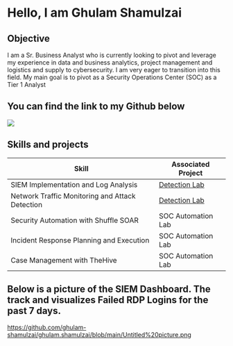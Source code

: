 # Hello, I am Ghulam Shamulzai

## Objective
I am a Sr. Business Analyst who is currently looking to pivot and leverage my experience in data and business analytics, project management and logistics and supply to cybersecurity. I am very eager to transition into this field. My main goal is to pivot as a Security Operations Center (SOC) as a Tier 1 Analyst

## You can find the link to my Github below
<a href="https://www.linkedin.com/in/ghulam-shamulzai/"><img src="https://custom-icon-badges.demolab.com/badge/LinkedIn-0A66C2?logo=linkedin-white&logoColor=fff)](#)" /></a>


## Skills and projects
| Skill                                         | Associated Project         |
|-----------------------------------------------|----------------------------|
| SIEM Implementation and Log Analysis          | <a   href="https://github.com/ghulamshamulzai/ghulam.shamulzai/blob/main/SIEM%20Implementation%20and%20Log%20Analysis">Detection Lab</a>|
| Network Traffic Monitoring and Attack Detection | <a href="https://github.com/ghulam-shamulzai/ghulam.shamulzai/blob/main/SIEM%20Implementation%20and%20Log%20Analysis">Detection Lab</a>|
| Security Automation with Shuffle SOAR         | SOC Automation Lab|
| Incident Response Planning and Execution      | SOC Automation Lab|
| Case Management with TheHive                  | SOC Automation Lab|


## Below is a picture of the SIEM Dashboard. The track and visualizes Failed RDP Logins for the past 7 days.
https://github.com/ghulam-shamulzai/ghulam.shamulzai/blob/main/Untitled%20picture.png

